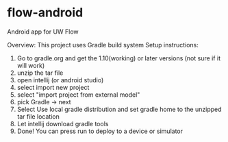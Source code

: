 flow-android
============

Android app for UW Flow

Overview:
This project uses Gradle build system
Setup instructions:
1. Go to gradle.org and get the 1.10(working) or later versions (not sure if it will work)
2. unzip the tar file
3. open intellij (or android studio)
4. select import new project
5. select "import project from external model"
6. pick Gradle -> next
7. Select Use local gradle distribution and set gradle home to the unzipped tar file location
8. Let intellij download gradle tools
9. Done! You can press run to deploy to a device or simulator
